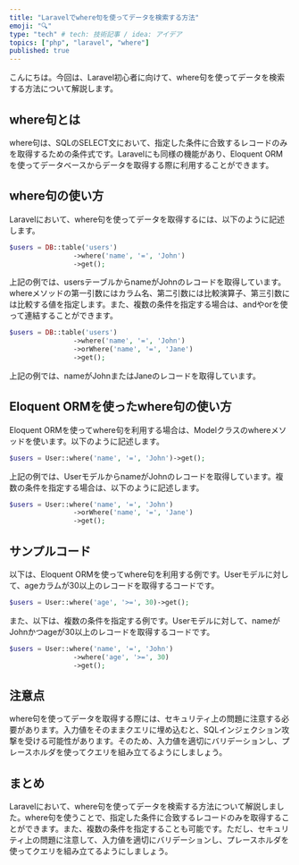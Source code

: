 ```yaml
---
title: "Laravelでwhere句を使ってデータを検索する方法"
emoji: "🔍"
type: "tech" # tech: 技術記事 / idea: アイデア
topics: ["php", "laravel", "where"]
published: true
---
```


こんにちは。今回は、Laravel初心者に向けて、where句を使ってデータを検索する方法について解説します。

## where句とは

where句は、SQLのSELECT文において、指定した条件に合致するレコードのみを取得するための条件式です。Laravelにも同様の機能があり、Eloquent ORMを使ってデータベースからデータを取得する際に利用することができます。

## where句の使い方

Laravelにおいて、where句を使ってデータを取得するには、以下のように記述します。

```php
$users = DB::table('users')
                ->where('name', '=', 'John')
                ->get();
```

上記の例では、usersテーブルからnameがJohnのレコードを取得しています。whereメソッドの第一引数にはカラム名、第二引数には比較演算子、第三引数には比較する値を指定します。また、複数の条件を指定する場合は、andやorを使って連結することができます。

```php
$users = DB::table('users')
                ->where('name', '=', 'John')
                ->orWhere('name', '=', 'Jane')
                ->get();
```

上記の例では、nameがJohnまたはJaneのレコードを取得しています。

## Eloquent ORMを使ったwhere句の使い方

Eloquent ORMを使ってwhere句を利用する場合は、Modelクラスのwhereメソッドを使います。以下のように記述します。

```php
$users = User::where('name', '=', 'John')->get();
```

上記の例では、UserモデルからnameがJohnのレコードを取得しています。複数の条件を指定する場合は、以下のように記述します。

```php
$users = User::where('name', '=', 'John')
                ->orWhere('name', '=', 'Jane')
                ->get();
```

## サンプルコード

以下は、Eloquent ORMを使ってwhere句を利用する例です。Userモデルに対して、ageカラムが30以上のレコードを取得するコードです。

```php
$users = User::where('age', '>=', 30)->get();
```

また、以下は、複数の条件を指定する例です。Userモデルに対して、nameがJohnかつageが30以上のレコードを取得するコードです。

```php
$users = User::where('name', '=', 'John')
                ->where('age', '>=', 30)
                ->get();
```

## 注意点

where句を使ってデータを取得する際には、セキュリティ上の問題に注意する必要があります。入力値をそのままクエリに埋め込むと、SQLインジェクション攻撃を受ける可能性があります。そのため、入力値を適切にバリデーションし、プレースホルダを使ってクエリを組み立てるようにしましょう。

## まとめ

Laravelにおいて、where句を使ってデータを検索する方法について解説しました。where句を使うことで、指定した条件に合致するレコードのみを取得することができます。また、複数の条件を指定することも可能です。ただし、セキュリティ上の問題に注意して、入力値を適切にバリデーションし、プレースホルダを使ってクエリを組み立てるようにしましょう。
